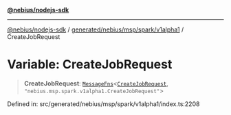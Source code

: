 [**@nebius/nodejs-sdk**](../../../../../../README.md)

***

[@nebius/nodejs-sdk](../../../../../../README.md) / [generated/nebius/msp/spark/v1alpha1](../README.md) / CreateJobRequest

# Variable: CreateJobRequest

> **CreateJobRequest**: [`MessageFns`](../../../../../../runtime/protos/core/interfaces/MessageFns.md)\<[`CreateJobRequest`](../interfaces/CreateJobRequest.md), `"nebius.msp.spark.v1alpha1.CreateJobRequest"`\>

Defined in: src/generated/nebius/msp/spark/v1alpha1/index.ts:2208
